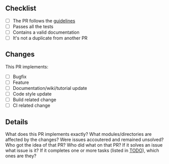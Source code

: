 ## Checklist

- [ ] The PR follows the [guidelines](../wiki/CONTRIBUTING.md)
- [ ] Passes all the tests
- [ ] Contains a valid documentation
- [ ] It's not a duplicate from another PR

## Changes
This PR implements:
- [ ] Bugfix
- [ ] Feature
- [ ] Documentation/wiki/tutorial update
- [ ] Code style update
- [ ] Build related change
- [ ] CI related change

## Details
What does this PR implements exactly?
What modules/directories are affected by the changes?
Were issues accoutered and remained unsolved?
Who got the idea of that PR?
Who did what on that PR?
If it solves an issue what issue is it?
If it completes one or more tasks (listed in [TODO](../wiki/TODO.md)), which ones are they?
